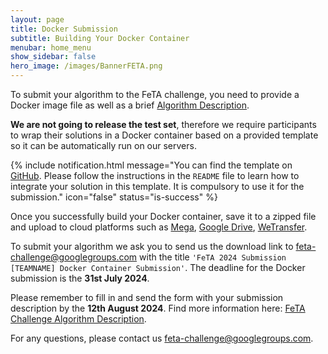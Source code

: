 ```yaml
---
layout: page
title: Docker Submission
subtitle: Building Your Docker Container
menubar: home_menu
show_sidebar: false
hero_image: /images/BannerFETA.png
---
```


To submit your algorithm to the FeTA challenge, you need to provide a Docker image file as well as a brief [Algorithm Description](https://fetachallenge.github.io/pages/Algorithm).

**We are not going to release the test set**, therefore we require participants to wrap their solutions in a Docker container based on a provided template so it can be automatically run on our servers.

{% include notification.html
message="You can find the template on [GitHub](https://github.com/fetachallenge/fetachallengesubmission). Please follow the instructions in the ``README`` file to learn how to integrate your solution in this template. It is compulsory to use it for the submission." 
icon="false"
status="is-success" %}


Once you successfully build your Docker container, save it to a zipped file and upload  to cloud platforms such as [Mega](https://mega.io/zh-hans/), [Google Drive](https://www.google.com/drive/), [WeTransfer](https://wetransfer.com/).

To submit your algorithm we ask you to send us the download link to [feta-challenge@googlegroups.com](mailto:feta-challenge@googlegroups.com) with the title ``'FeTA 2024 Submission [TEAMNAME] Docker Container Submission'``. The deadline for the Docker submission is the **31st July 2024**.


Please remember to fill in and send the form with your submission description by the **12th August 2024**. Find more information here: [FeTA Challenge Algorithm Description](https://fetachallenge.github.io/pages/Algorithm).


For any questions, please contact us [feta-challenge@googlegroups.com](mailto:feta-challenge@googlegroups.com).